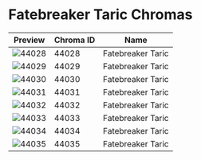 # Fatebreaker Taric Chromas



| Preview | Chroma ID | Name |
|---------|-----------|------|
| ![44028](https://raw.communitydragon.org/latest/plugins/rcp-be-lol-game-data/global/default/v1/champion-chroma-images/44/44028.png) | 44028 | Fatebreaker Taric |
| ![44029](https://raw.communitydragon.org/latest/plugins/rcp-be-lol-game-data/global/default/v1/champion-chroma-images/44/44029.png) | 44029 | Fatebreaker Taric |
| ![44030](https://raw.communitydragon.org/latest/plugins/rcp-be-lol-game-data/global/default/v1/champion-chroma-images/44/44030.png) | 44030 | Fatebreaker Taric |
| ![44031](https://raw.communitydragon.org/latest/plugins/rcp-be-lol-game-data/global/default/v1/champion-chroma-images/44/44031.png) | 44031 | Fatebreaker Taric |
| ![44032](https://raw.communitydragon.org/latest/plugins/rcp-be-lol-game-data/global/default/v1/champion-chroma-images/44/44032.png) | 44032 | Fatebreaker Taric |
| ![44033](https://raw.communitydragon.org/latest/plugins/rcp-be-lol-game-data/global/default/v1/champion-chroma-images/44/44033.png) | 44033 | Fatebreaker Taric |
| ![44034](https://raw.communitydragon.org/latest/plugins/rcp-be-lol-game-data/global/default/v1/champion-chroma-images/44/44034.png) | 44034 | Fatebreaker Taric |
| ![44035](https://raw.communitydragon.org/latest/plugins/rcp-be-lol-game-data/global/default/v1/champion-chroma-images/44/44035.png) | 44035 | Fatebreaker Taric |